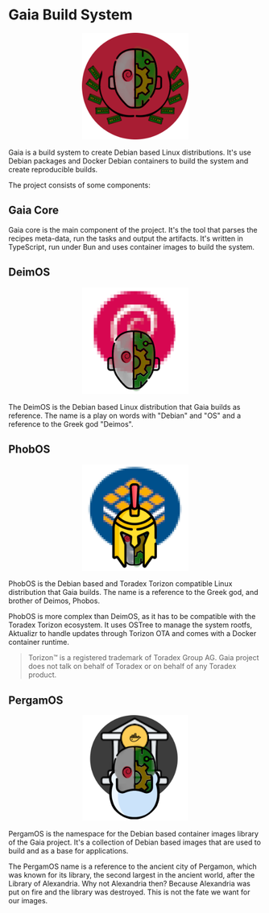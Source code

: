 
# Gaia Build System

<p align="center">
    <img
        alt="Gaia Logo"
        src="./GaiaBuildSystemLogoDebCircle.png"
        height="212"
    />
</p>

Gaia is a build system to create Debian based Linux distributions. It's use Debian packages and Docker Debian containers to build the system and create reproducible builds.

The project consists of some components:

## Gaia Core

Gaia core is the main component of the project. It's the tool that parses the recipes meta-data, run the tasks and output the artifacts. It's written in TypeScript, run under Bun and uses container images to build the system.

## DeimOS

<p align="center">
    <img
        alt="DeimOS Logo"
        src="./DeimOS.png"
        height="212"
    />
</p>

The DeimOS is the Debian based Linux distribution that Gaia builds as reference.
The name is a play on words with "Debian" and "OS" and a reference to the Greek god "Deimos".

## PhobOS

<p align="center">
    <img
        alt="PhobOS Logo"
        src="./PhobOSLogo.png?v=2"
        height="212"
    />
</p>

PhobOS is the Debian based and Toradex Torizon compatible Linux distribution that Gaia builds. The name is a reference to the Greek god, and brother of Deimos, Phobos.

PhobOS is more complex than DeimOS, as it has to be compatible with the Toradex Torizon ecosystem. It uses OSTree to manage the system rootfs, Aktualizr to handle updates through Torizon OTA and comes with a Docker container runtime.

> Torizon™ is a registered trademark of Toradex Group AG. Gaia project does not
talk on behalf of Toradex or on behalf of any Toradex product.

## PergamOS

<p align="center">
    <img
        alt="PergamOS Logo"
        src="./PergamOSLogo.png?v=2"
        height="210"
    />
</p>

PergamOS is the namespace for the Debian based container images library of the
Gaia project. It's a collection of Debian based images that are used to build and as a base for applications.

The PergamOS name is a reference to the ancient city of Pergamon, which was known for its library, the second largest in the ancient world, after the Library of Alexandria. Why not Alexandria then? Because Alexandria was put on fire and the library was destroyed. This is not the fate we want for our images.
